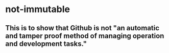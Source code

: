 # not-immutable

## This is to show that Github is not "an automatic and tamper proof method of managing operation and development tasks."
